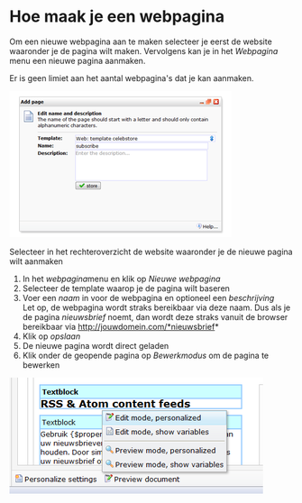 # Hoe maak je een webpagina

Om een nieuwe webpagina aan te maken selecteer je eerst de website
waaronder je de pagina wilt maken. Vervolgens kan je in het *Webpagina*
menu een nieuwe pagina aanmaken.

Er is geen limiet aan het aantal webpagina's dat je kan aanmaken.

![Add a page](../images/Addpage.png)

Selecteer in het rechteroverzicht de website waaronder je de nieuwe
pagina wilt aanmaken

1.  In het *webpagina*menu en klik op *Nieuwe webpagina*
2.  Selecteer de template waarop je de pagina wilt baseren
3.  Voer een *naam* in voor de webpagina en optioneel een
    *beschrijving*\
     Let op, de webpagina wordt straks bereikbaar via deze naam. Dus als
    je de pagina *nieuwsbrief* noemt, dan wordt deze straks vanuit de
    browser bereikbaar via http://jouwdomein.com/*nieuwsbrief*
4.  Klik op *opslaan*
5.  De nieuwe pagina wordt direct geladen
6.  Klik onder de geopende pagina op *Bewerkmodus* om de pagina te
    bewerken

![](../images/documentview.png)
